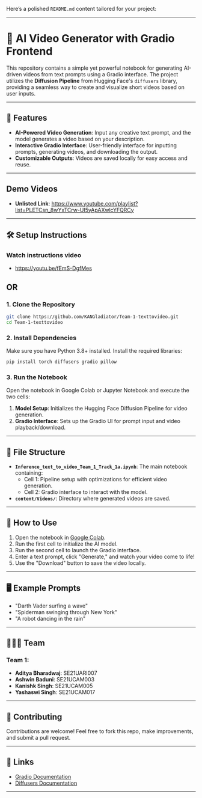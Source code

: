 Here’s a polished `README.md` content tailored for your project:

---

# 🎥 AI Video Generator with Gradio Frontend

This repository contains a simple yet powerful notebook for generating AI-driven videos from text prompts using a Gradio interface. The project utilizes the **Diffusion Pipeline** from Hugging Face's `diffusers` library, providing a seamless way to create and visualize short videos based on user inputs.

---

## 🚀 Features

- **AI-Powered Video Generation**: Input any creative text prompt, and the model generates a video based on your description.
- **Interactive Gradio Interface**: User-friendly interface for inputting prompts, generating videos, and downloading the output.
- **Customizable Outputs**: Videos are saved locally for easy access and reuse.

---
## Demo Videos

- **Unlisted Link**: https://www.youtube.com/playlist?list=PLETCsn_8wYxTCrw-UI5yApAXwlcYFQRCy

---

## 🛠️ Setup Instructions

### Watch instructions video 

- https://youtu.be/fEmS-DgfMes

## OR

### 1. Clone the Repository
```bash
git clone https://github.com/KANGladiator/Team-1-texttovideo.git
cd Team-1-texttovideo
```

### 2. Install Dependencies
Make sure you have Python 3.8+ installed. Install the required libraries:
```bash
pip install torch diffusers gradio pillow
```

### 3. Run the Notebook
Open the notebook in Google Colab or Jupyter Notebook and execute the two cells:
1. **Model Setup**: Initializes the Hugging Face Diffusion Pipeline for video generation.
2. **Gradio Interface**: Sets up the Gradio UI for prompt input and video playback/download.

---

## 📂 File Structure

- **`Inference_text_to_video_Team_1_Track_1a.ipynb`**: The main notebook containing:
  - Cell 1: Pipeline setup with optimizations for efficient video generation.
  - Cell 2: Gradio interface to interact with the model.
- **`content/Videos/`**: Directory where generated videos are saved.

---

## 🌟 How to Use

1. Open the notebook in [Google Colab](https://colab.research.google.com/).
2. Run the first cell to initialize the AI model.
3. Run the second cell to launch the Gradio interface.
4. Enter a text prompt, click "Generate," and watch your video come to life!
5. Use the "Download" button to save the video locally.

---

## 🖥️ Example Prompts

- "Darth Vader surfing a wave"
- "Spiderman swinging through New York"
- "A robot dancing in the rain"

---

## 🧑‍🤝‍🧑 Team

### Team 1:
- **Aditya Bharadwaj**: SE21UARI007  
- **Ashwin Baduni**: SE21UCAM003  
- **Kanishk Singh**: SE21UCAM005  
- **Yashaswi Singh**: SE21UCAM017  

---

## 🤝 Contributing

Contributions are welcome! Feel free to fork this repo, make improvements, and submit a pull request.
  

---

## 🔗 Links

- [Gradio Documentation](https://gradio.app/)
- [Diffusers Documentation](https://huggingface.co/docs/diffusers/)

--- 
